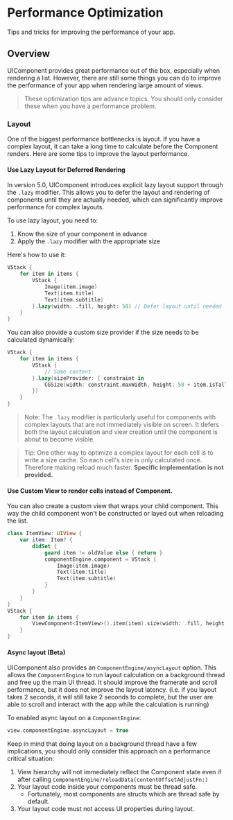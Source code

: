 # Performance Optimization

Tips and tricks for improving the performance of your app.

## Overview

UIComponent provides great performance out of the box, especially when rendering a list. However, there are still some things you can do to improve the performance of your app when rendering large amount of views. 
> These optimization tips are advance topics. You should only consider these when you have a performance problem.

### Layout
One of the biggest performance bottlenecks is layout. If you have a complex layout, it can take a long time to calculate before the Component renders. Here are some tips to improve the layout performance.

#### Use Lazy Layout for Deferred Rendering

In version 5.0, UIComponent introduces explicit lazy layout support through the `.lazy` modifier. This allows you to defer the layout and rendering of components until they are actually needed, which can significantly improve performance for complex layouts.

To use lazy layout, you need to:
1. Know the size of your component in advance
2. Apply the `.lazy` modifier with the appropriate size

Here's how to use it:

```swift
VStack {
    for item in items {
        VStack {
            Image(item.image)
            Text(item.title)
            Text(item.subtitle)
        }.lazy(width: .fill, height: 50) // Defer layout until needed
    }
}
```

You can also provide a custom size provider if the size needs to be calculated dynamically:

```swift
VStack {
    for item in items {
        VStack {
            // Some content
        }.lazy(sizeProvider: { constraint in
            CGSize(width: constraint.maxWidth, height: 50 + item.isTall ? 50 : 0)
        })
    }
}
```

> Note: The `.lazy` modifier is particularly useful for components with complex layouts that are not immediately visible on screen. It defers both the layout calculation and view creation until the component is about to become visible.

> Tip: One other way to optimize a complex layout for each cell is to write a size cache. So each cell's size is only calculated once. Therefore making reload much faster.
**Specific implementation is not provided.**


#### Use Custom View to render cells instead of Component.

You can also create a custom view that wraps your child component. This way the child component won't be constructed or layed out when reloading the list.

```swift
class ItemView: UIView {
    var item: Item? {
        didSet {
            guard item != oldValue else { return }
            componentEngine.component = VStack {
                Image(item.image)
                Text(item.title)
                Text(item.subtitle)
            }
        }
    }
}
VStack {
    for item in items {
        ViewComponent<ItemView>().item(item).size(width: .fill, height: 50)
    }
}
```

#### Async layout (Beta)

UIComponent also provides an ``ComponentEngine/asyncLayout`` option. 
This allows the ``ComponentEngine`` to run layout calculation on a background thread and free up the main UI thread. It should improve the framerate and scroll performance, but it does not improve the layout latency. (i.e. if you layout takes 2 seconds, it will still take 2 seconds to complete, but the user are able to scroll and interact with the app while the calculation is running)

To enabled async layout on a ``ComponentEngine``:
```swift
view.componentEngine.asyncLayout = true
```

Keep in mind that doing layout on a background thread have a few implications, you should only consider this approach on a performance critical situation:
1. View hierarchy will not immediately reflect the Component state even if after calling ``ComponentEngine/reloadData(contentOffsetAdjustFn:)``
2. Your layout code inside your components must be thread safe.
    * Fortunately, most components are structs which are thread safe by default.
3. Your layout code must not access UI properties during layout.
